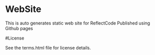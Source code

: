 # WebSite
This is auto generates static web site for ReflectCode
Published using Github pages

#License

See the terms.html file for license details.
